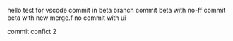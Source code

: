 hello
test for vscode
commit in beta branch
commit beta with no-ff
commit beta with new merge.f no
commit with ui

commit confict 2
